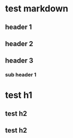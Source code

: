 # test markdown

## header 1

## header 2

## header 3

### sub header 1

# test h1

## test h2
## test h2

